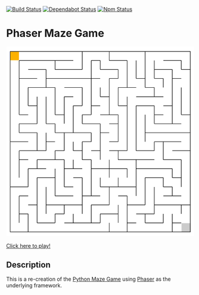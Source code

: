 [![Build Status](https://travis-ci.org/WJXHenry/Phaser-Maze-Game.svg?branch=master)](https://travis-ci.org/WJXHenry/Phaser-Maze-Game)
[![Dependabot Status](https://api.dependabot.com/badges/status?host=github&repo=WJXHenry/Phaser-Maze-Game)](https://dependabot.com)
[![Npm Status](https://img.shields.io/badge/npm-v1.0.0-informational)](https://www.npmjs.com/package/phaser-maze-game)

# Phaser Maze Game

[![Phaser Maze Game](/Phaser_Maze_Game.png)](https://wjxhenry.github.io/Phaser-Maze-Game)

[Click here to play!](https://wjxhenry.github.io/Phaser-Maze-Game)

## Description

This is a re-creation of the [Python Maze Game](https://github.com/WJXHenry/Python-Maze-Game) using [Phaser](https://phaser.io/phaser3) as the underlying framework.